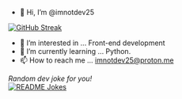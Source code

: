 - 👋 Hi, I’m @imnotdev25


[![GitHub Streak](http://github-readme-streak-stats.herokuapp.com?user=imnotdev25&theme=highcontrast&hide_border=true&date_format=M%20j%5B%2C%20Y%5D)](https://git.io/streak-stats)

- 👀 I’m interested in ... Front-end development
- 🌱 I’m currently learning ... Python.
- 📫 How to reach me ... imnotdev25@proton.me

<!---
imnotdev25/imnotdev25 is a ✨ special ✨ repository because its `README.md` (this file) appears on your GitHub profile.
You can click the Preview link to take a look at your changes.
--->

<i>Random dev joke for you!</i><br>
<a href="https://readme-jokes.vercel.app"><img align="center" src="https://readme-jokes.vercel.app/api" alt="README Jokes"></a>
